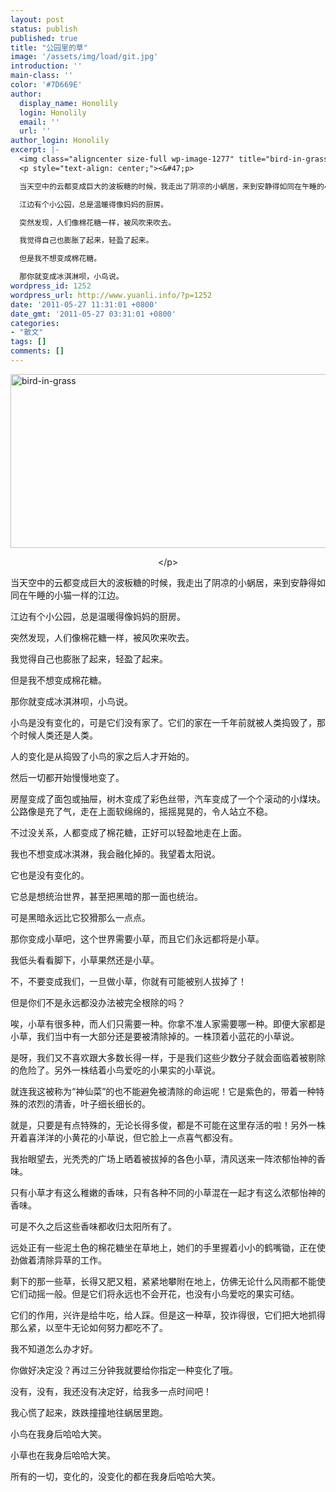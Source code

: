 ```yaml
---
layout: post
status: publish
published: true
title: "公园里的草"
image: '/assets/img/load/git.jpg'
introduction: ''
main-class: ''
color: '#7D669E'
author:
  display_name: Honolily
  login: Honolily
  email: ''
  url: ''
author_login: Honolily
excerpt: |-
  <img class="aligncenter size-full wp-image-1277" title="bird-in-grass" src="http:&#47;&#47;www.yuanli.info&#47;wp-content&#47;uploads&#47;2011&#47;05&#47;bird-in-grass.jpg" alt="bird-in-grass" width="560" height="278" &#47;>
  <p style="text-align: center;"><&#47;p>

  当天空中的云都变成巨大的波板糖的时候，我走出了阴凉的小蜗居，来到安静得如同在午睡的小猫一样的江边。

  江边有个小公园，总是温暖得像妈妈的厨房。

  突然发现，人们像棉花糖一样，被风吹来吹去。

  我觉得自己也膨胀了起来，轻盈了起来。

  但是我不想变成棉花糖。

  那你就变成冰淇淋呗，小鸟说。
wordpress_id: 1252
wordpress_url: http://www.yuanli.info/?p=1252
date: '2011-05-27 11:31:01 +0800'
date_gmt: '2011-05-27 03:31:01 +0800'
categories:
- "散文"
tags: []
comments: []
---
```

<p><img class="aligncenter size-full wp-image-1277" title="bird-in-grass" src="http:&#47;&#47;www.yuanli.info&#47;wp-content&#47;uploads&#47;2011&#47;05&#47;bird-in-grass.jpg" alt="bird-in-grass" width="560" height="278" &#47;></p>
<p style="text-align: center;"><&#47;p></p>
<p>当天空中的云都变成巨大的波板糖的时候，我走出了阴凉的小蜗居，来到安静得如同在午睡的小猫一样的江边。</p>
<p>江边有个小公园，总是温暖得像妈妈的厨房。</p>
<p>突然发现，人们像棉花糖一样，被风吹来吹去。</p>
<p>我觉得自己也膨胀了起来，轻盈了起来。</p>
<p>但是我不想变成棉花糖。</p>
<p>那你就变成冰淇淋呗，小鸟说。<a id="more"></a><a id="more-1252"></a></p>
<p>小鸟是没有变化的，可是它们没有家了。它们的家在一千年前就被人类捣毁了，那个时候人类还是人类。</p>
<p>人的变化是从捣毁了小鸟的家之后人才开始的。</p>
<p>然后一切都开始慢慢地变了。</p>
<p>房屋变成了面包或抽屉，树木变成了彩色丝带，汽车变成了一个个滚动的小煤块。公路像是充了气，走在上面软绵绵的，摇摇晃晃的，令人站立不稳。</p>
<p>不过没关系，人都变成了棉花糖，正好可以轻盈地走在上面。</p>
<p>我也不想变成冰淇淋，我会融化掉的。我望着太阳说。</p>
<p>它也是没有变化的。</p>
<p>它总是想统治世界，甚至把黑暗的那一面也统治。</p>
<p>可是黑暗永远比它狡猾那么一点点。</p>
<p>那你变成小草吧，这个世界需要小草，而且它们永远都将是小草。</p>
<p>我低头看看脚下，小草果然还是小草。</p>
<p>不，不要变成我们，一旦做小草，你就有可能被别人拔掉了！</p>
<p>但是你们不是永远都没办法被完全根除的吗？</p>
<p>唉，小草有很多种，而人们只需要一种。你拿不准人家需要哪一种。即便大家都是小草，我们当中有一大部分还是要被清除掉的。一株顶着小蓝花的小草说。</p>
<p>是呀，我们又不喜欢跟大多数长得一样，于是我们这些少数分子就会面临着被剔除的危险了。另外一株结着小鸟爱吃的小果实的小草说。</p>
<p>就连我这被称为&ldquo;神仙菜&rdquo;的也不能避免被清除的命运呢！它是紫色的，带着一种特殊的浓烈的清香，叶子细长细长的。</p>
<p>就是，只要是有点特殊的，无论长得多俊，都是不可能在这里存活的啦！另外一株开着喜洋洋的小黄花的小草说，但它脸上一点喜气都没有。</p>
<p>我抬眼望去，光秃秃的广场上晒着被拔掉的各色小草，清风送来一阵浓郁怡神的香味。</p>
<p>只有小草才有这么稚嫩的香味，只有各种不同的小草混在一起才有这么浓郁怡神的香味。</p>
<p>可是不久之后这些香味都收归太阳所有了。</p>
<p>远处正有一些泥土色的棉花糖坐在草地上，她们的手里握着小小的鹤嘴锄，正在使劲做着清除异草的工作。</p>
<p>剩下的那一些草，长得又肥又粗，紧紧地攀附在地上，仿佛无论什么风雨都不能使它们动摇一般。但是它们将永远也不会开花，也没有小鸟爱吃的果实可结。</p>
<p>它们的作用，兴许是给牛吃，给人踩。但是这一种草，狡诈得很，它们把大地抓得那么紧，以至牛无论如何努力都吃不了。</p>
<p>我不知道怎么办才好。</p>
<p>你做好决定没？再过三分钟我就要给你指定一种变化了哦。</p>
<p>没有，没有，我还没有决定好，给我多一点时间吧！</p>
<p>我心慌了起来，跌跌撞撞地往蜗居里跑。</p>
<p>小鸟在我身后哈哈大笑。</p>
<p>小草也在我身后哈哈大笑。</p>
<p>所有的一切，变化的，没变化的都在我身后哈哈大笑。</p>
